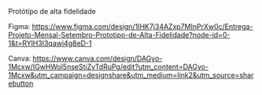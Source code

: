 Protótipo de alta fidelidade

Figma: https://www.figma.com/design/1IHK7j34AZxp7MInPrXw0c/Entrega-Projeto-Mensal-Setembro-Prototipo-de-Alta-Fidelidade?node-id=0-1&t=RYlH3I3qawi4g8eD-1

Canva: https://www.canva.com/design/DAGyo-1Mcxw/IGwHWol5nseStiZyTdRuPg/edit?utm_content=DAGyo-1Mcxw&utm_campaign=designshare&utm_medium=link2&utm_source=sharebutton
